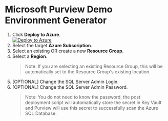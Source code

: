 # Microsoft Purview Demo Environment Generator

1. Click **Deploy to Azure**.  
    [![Deploy to Azure](https://aka.ms/deploytoazurebutton)](https://portal.azure.com/#create/Microsoft.Template/uri/https%3A%2F%2Fraw.githubusercontent.com%2Ftayganr%2Fpurviewdemo%2Fmain%2Ftemp%2Ftemplate.json)
1. Select the target **Azure Subscription**.
1. Select an existing OR create a new **Resource Group**.
1. Select a **Region**.
    > Note: If you are selecting an existing Resource Group, this will be automatically set to the Resource Group's existing location.
1. [OPTIONAL] Change the SQL Server Admin Login.
1. [OPTIONAL] Change the SQL Server Admin Password.
    > Note: You do not need to know the password, the post deployment script will automatically store the secret in Key Vault and Purview will use this secret to successfully scan the Azure SQL Database.

